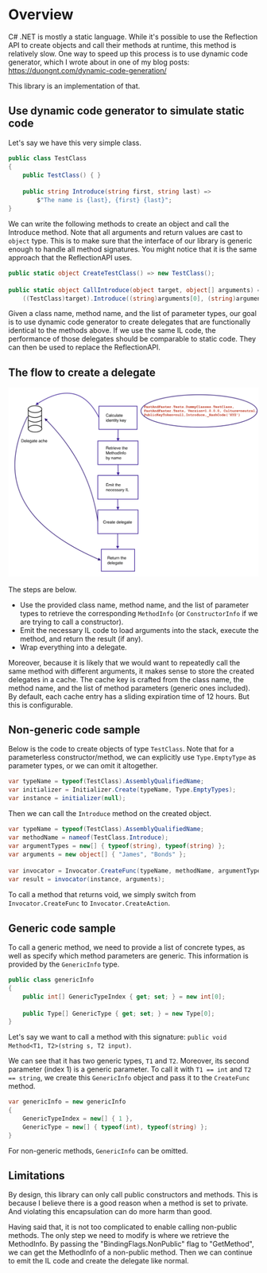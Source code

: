 # Overview

C# .NET is mostly a static language. While it's possible to use the Reflection API to create objects and call their methods at runtime, this method is relatively slow. One way to speed up this process is to use dynamic code generator, which I wrote about in one of my blog posts: https://duongnt.com/dynamic-code-generation/

This library is an implementation of that.

## Use dynamic code generator to simulate static code

Let's say we have this very simple class.

```csharp
public class TestClass
{
    public TestClass() { }

    public string Introduce(string first, string last) =>
        $"The name is {last}, {first} {last}";
}
```

We can write the following methods to create an object and call the Introduce method. Note that all arguments and return values are cast to `object` type. This is to make sure that the interface of our library is generic enough to handle all method signatures. You might notice that it is the same approach that the ReflectionAPI uses.

```csharp
public static object CreateTestClass() => new TestClass();

public static object CallIntroduce(object target, object[] arguments) =>
    ((TestClass)target).Introduce((string)arguments[0], (string)arguments[1]);
```

Given a class name, method name, and the list of parameter types, our goal is to use dynamic code generator to create delegates that are functionally identical to the methods above. If we use the same IL code, the performance of those delegates should be comparable to static code. They can then be used to replace the ReflectionAPI.


## The flow to create a delegate

![](./images/overview_flow.png)

The steps are below.
- Use the provided class name, method name, and the list of parameter types to retrieve the corresponding `MethodInfo` (or `ConstructorInfo` if we are trying to call a constructor).
- Emit the necessary IL code to load arguments into the stack, execute the method, and return the result (if any).
- Wrap everything into a delegate.

Moreover, because it is likely that we would want to repeatedly call the same method with different arguments, it makes sense to store the created delegates in a cache. The cache key is crafted from the class name, the method name, and the list of method parameters (generic ones included). By default, each cache entry has a sliding expiration time of 12 hours. But this is configurable.

## Non-generic code sample

Below is the code to create objects of type `TestClass`. Note that for a parameterless constructor/method, we can explicitly use `Type.EmptyType` as parameter types, or we can omit it altogether.

```csharp
var typeName = typeof(TestClass).AssemblyQualifiedName;
var initializer = Initializer.Create(typeName, Type.EmptyTypes);
var instance = initializer(null);
```

Then we can call the `Introduce` method on the created object.

```csharp
var typeName = typeof(TestClass).AssemblyQualifiedName;
var methodName = nameof(TestClass.Introduce);
var argumentTypes = new[] { typeof(string), typeof(string) };
var arguments = new object[] { "James", "Bonds" };

var invocator = Invocator.CreateFunc(typeName, methodName, argumentTypes);
var result = invocator(instance, arguments);
```

To call a method that returns void, we simply switch from `Invocator.CreateFunc` to `Invocator.CreateAction`.


## Generic code sample

To call a generic method, we need to provide a list of concrete types, as well as specify which method parameters are generic. This information is provided by the `GenericInfo` type.

```csharp
public class genericInfo
{
    public int[] GenericTypeIndex { get; set; } = new int[0];

    public Type[] GenericType { get; set; } = new Type[0];
}
```

Let's say we want to call a method with this signature: `public void Method<T1, T2>(string s, T2 input)`.

We can see that it has two generic types, `T1` and `T2`. Moreover, its second parameter (index 1) is a generic parameter. To call it with `T1 == int` and `T2 == string`, we create this `GenericInfo` object and pass it to the `CreateFunc` method.

```csharp
var genericInfo = new genericInfo
{
    GenericTypeIndex = new[] { 1 },
    GenericType = new[] { typeof(int), typeof(string) };
}
```

For non-generic methods, `GenericInfo` can be omitted.

## Limitations

By design, this library can only call public constructors and methods. This is because I believe there is a good reason when a method is set to private. And violating this encapsulation can do more harm than good.

Having said that, it is not too complicated to enable calling non-public methods. The only step we need to modify is where we retrieve the MethodInfo. By passing the "BindingFlags.NonPublic" flag to "GetMethod", we can get the MethodInfo of a non-public method. Then we can continue to emit the IL code and create the delegate like normal.
